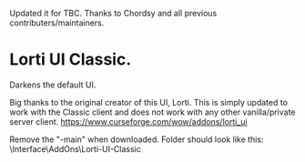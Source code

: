 Updated it for TBC. Thanks to Chordsy and all previous contributers/maintainers.

# Lorti UI Classic.

Darkens the default UI.

Big thanks to the original creator of this UI, Lorti. This is simply updated to work with the Classic client and does not work with any other vanilla/private server client.
https://www.curseforge.com/wow/addons/lorti_ui

Remove the "-main" when downloaded. Folder should look like this: \Interface\AddOns\Lorti-UI-Classic
